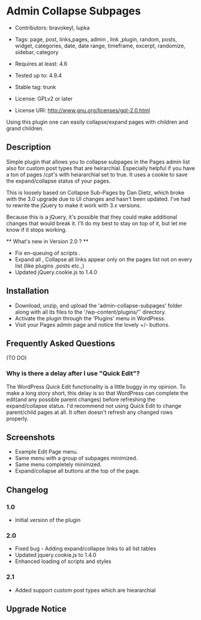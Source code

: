 # Admin Collapse Subpages

- Contributors:  bravokeyl, lupka

- Tags: page, post, links,pages, admin , link ,plugin, random, posts, widget, categories, date, date range, timeframe, excerpt, randomize, sidebar, category

- Requires at least: 4.6

- Tested up to: 4.9.4

- Stable tag: trunk

- License: GPLv2 or later

- License URI: http://www.gnu.org/licenses/gpl-2.0.html

Using this plugin one can easily collapse/expand pages with children and grand children.

## Description

Simple plugin that allows you to collapse subpages in the Pages admin list also for custom post types that are heirarchial. Especially helpful if you have a ton of pages /cpt's with heiararchial set to true. It uses a cookie to save the expand/collapse status of your pages.

This is loosely based on Collapse Sub-Pages by Dan Dietz, which broke with the 3.0 upgrade due to UI changes and hasn't been updated. I've had to rewrite the jQuery to make it work with 3.x versions.

Because this is a jQuery, it's possible that they could make additional changes that would break it. I'll do my best to stay on top of it, but let me know if it stops working.

** What's new in Version 2.0 ? **

- Fix en-queuing of scripts .
- Expand all , Collapse all links appear only on the pages list not on every list (like plugins ,posts etc.,)
- Updated jQuery.cookie.js to 1.4.0

## Installation

- Download, unzip, and upload the 'admin-collapse-subpages' folder along with all its files to the '/wp-content/plugins/'' directory.
- Activate the plugin through the 'Plugins' menu in WordPress.
- Visit your Pages admin page and notice the lovely +/- buttons.

## Frequently Asked Questions
(TO DO)
### Why is there a delay after I use "Quick Edit"?

The WordPress Quick Edit functionality is a little buggy in my opinion. To make a long story short, this delay is so that WordPress can complete the edit(and any possible parent changes) before refreshing the expand/collapse status.
I'd recommend not using Quick Edit to change parent/child pages at all. It often doesn't refresh any changed rows properly.

## Screenshots

- Example Edit Page menu.
- Same menu with a group of subpages minimized.
- Same menu completely minimized.
- Expand/collapse all buttons at the top of the page.

## Changelog

### 1.0

* Initial version of the plugin

### 2.0

* Fixed bug - Adding expand/collapse links to all list tables
* Updated jquery.cookie.js to 1.4.0
* Enhanced loading of scripts and styles

### 2.1

* Added support custom post types which are hieararchial

## Upgrade Notice
